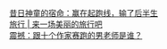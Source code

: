   
[昔日神童的宿命：赢在起跑线，输了后半生](http://www.dianyue.me/archives/155/n7r9g33h77833p5z/)  
[旅行 | 来一场美丽的旅行吧](http://www.dianyue.me/archives/776/9cwrdb2zhuna14g3/)  
[震撼：跟十个作家赛跑的男老师是谁？](http://www.dianyue.me/archives/209/9kovcfy88349ns2h/)